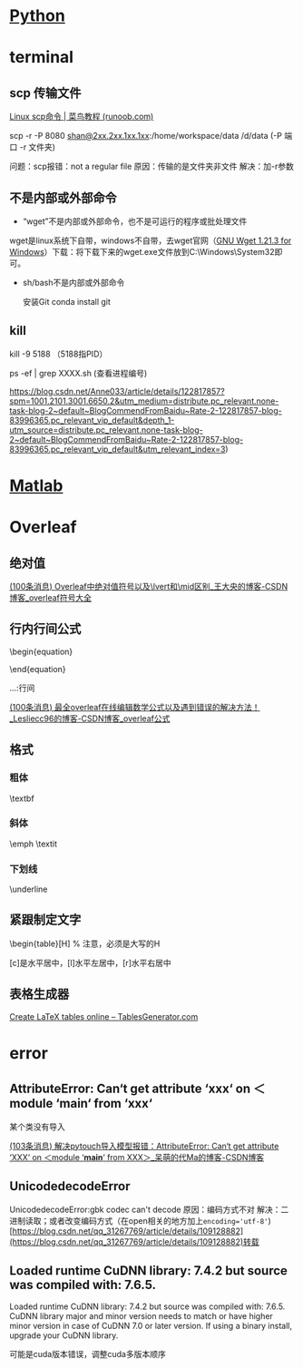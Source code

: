 # [Python](./Python.md)

# terminal

## scp 传输文件

[Linux scp命令 | 菜鸟教程 (runoob.com)](https://www.runoob.com/linux/linux-comm-scp.html)

scp -r -P 8080 shan@2xx.2xx.1xx.1xx:/home/workspace/data /d/data (-P 端口 -r 文件夹)

问题：scp报错：not a regular file 原因：传输的是文件夹非文件 解决：加-r参数

## 不是内部或外部命令

- “wget”不是内部或外部命令，也不是可运行的程序或批处理文件

wget是linux系统下自带，windows不自带，去wget官网（[GNU Wget 1.21.3 for Windows](https://eternallybored.org/misc/wget/)）下载：将下载下来的wget.exe文件放到C:\Windows\System32即可。

- sh/bash不是内部或外部命令

  安装Git     conda install git

## kill

kill -9 5188  （5188指PID）

ps -ef | grep XXXX.sh   (查看进程编号)

https://blog.csdn.net/Anne033/article/details/122817857?spm=1001.2101.3001.6650.2&utm_medium=distribute.pc_relevant.none-task-blog-2~default~BlogCommendFromBaidu~Rate-2-122817857-blog-83996365.pc_relevant_vip_default&depth_1-utm_source=distribute.pc_relevant.none-task-blog-2~default~BlogCommendFromBaidu~Rate-2-122817857-blog-83996365.pc_relevant_vip_default&utm_relevant_index=3)



# [Matlab](./matlab.md)



# Overleaf

## 绝对值

[(100条消息) Overleaf中绝对值符号以及\lvert和\mid区别_王大央的博客-CSDN博客_overleaf符号大全](https://blog.csdn.net/weixin_50637207/article/details/126125516)

## 行内行间公式

\begin{equation}

\end{equation}

$...$:行间

[(100条消息) 最全overleaf在线编辑数学公式以及遇到错误的解决方法！_Lesliecc96的博客-CSDN博客_overleaf公式](https://blog.csdn.net/weixin_44699871/article/details/107701731)

## 格式

### 粗体

\textbf

### 斜体

\emph \textit

### 下划线

\underline

## 紧跟制定文字

\begin{table}[H] % 注意，必须是大写的H

[c]是水平居中，[l]水平左居中，[r]水平右居中

## 表格生成器

[Create LaTeX tables online – TablesGenerator.com](https://tablesgenerator.com/)

# error

## AttributeError: Can‘t get attribute ‘xxx‘ on ＜module ‘__main__‘ from ‘xxx‘

某个类没有导入

[(103条消息) 解决pytouch导入模型报错：AttributeError: Can‘t get attribute ‘XXX‘ on ＜module ‘__main__‘ from XXX＞_呆萌的代Ma的博客-CSDN博客](https://blog.csdn.net/weixin_35757704/article/details/115762931?spm=1001.2101.3001.6650.1&utm_medium=distribute.pc_relevant.none-task-blog-2~default~BlogCommendFromBaidu~Rate-1-115762931-blog-120475329.pc_relevant_vip_default&depth_1-utm_source=distribute.pc_relevant.none-task-blog-2~default~BlogCommendFromBaidu~Rate-1-115762931-blog-120475329.pc_relevant_vip_default&utm_relevant_index=2)

## UnicodedecodeError

UnicodedecodeError:gbk codec can't decode
原因：编码方式不对
解决：二进制读取；或者改变编码方式（在open相关的地方加上`encoding='utf-8'`)
[https://blog.csdn.net/qq_31267769/article/details/109128882](https://blog.csdn.net/qq_31267769/article/details/109128882)转载

##  Loaded runtime CuDNN library: 7.4.2 but source was compiled with: 7.6.5.  

 Loaded runtime CuDNN library: 7.4.2 but source was compiled with: 7.6.5.  CuDNN library major and minor version needs to match or have higher minor version in case of CuDNN 7.0 or later version. If using a binary install, upgrade your CuDNN library.

可能是cuda版本错误，调整cuda多版本顺序



